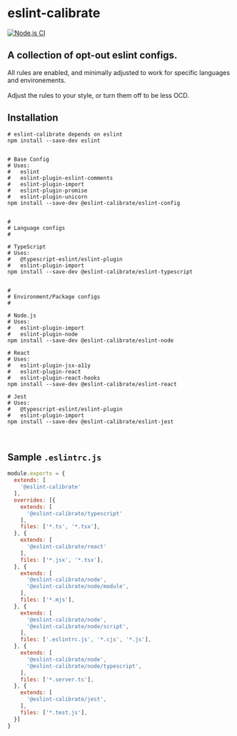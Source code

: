 # eslint-calibrate

[![Node.js CI](https://github.com/jgeschwendt/eslint-calibrate/actions/workflows/node.yml/badge.svg)](https://github.com/jgeschwendt/eslint-calibrate/actions/workflows/node.yml)

A collection of opt-out eslint configs.
---
All rules are enabled, and minimally adjusted to work for specific languages and environements. 
<br/>
<br/>
Adjust the rules to your style, or turn them off to be less OCD.
<br/>

## Installation

```shell
# eslint-calibrate depends on eslint
npm install --save-dev eslint 


# Base Config
# Uses:
#   eslint  
#   eslint-plugin-eslint-comments
#   eslint-plugin-import
#   eslint-plugin-promise
#   eslint-plugin-unicorn
npm install --save-dev @eslint-calibrate/eslint-config


#
# Language configs
#

# TypeScript 
# Uses:
#   @typescript-eslint/eslint-plugin
#   eslint-plugin-import
npm install --save-dev @eslint-calibrate/eslint-typescript


#
# Environment/Package configs
#

# Node.js 
# Uses:
#   eslint-plugin-import
#   eslint-plugin-node
npm install --save-dev @eslint-calibrate/eslint-node

# React 
# Uses:
#   eslint-plugin-jsx-a11y
#   eslint-plugin-react
#   eslint-plugin-react-hooks
npm install --save-dev @eslint-calibrate/eslint-react

# Jest 
# Uses:
#   @typescript-eslint/eslint-plugin
#   eslint-plugin-import
npm install --save-dev @eslint-calibrate/eslint-jest
```

<br/>

## Sample `.eslintrc.js`
```javascript
module.exports = {
  extends: [
    '@eslint-calibrate'
  ],
  overrides: [{
    extends: [
      '@eslint-calibrate/typescript'
    ],
    files: ['*.ts', '*.tsx'],
  }, {
    extends: [
      '@eslint-calibrate/react'
    ],
    files: ['*.jsx', '*.tsx'],
  }, {
    extends: [
      '@eslint-calibrate/node',
      '@eslint-calibrate/node/module',
    ],
    files: ['*.mjs'],
  }, {
    extends: [
      '@eslint-calibrate/node',
      '@eslint-calibrate/node/script',
    ],
    files: ['.eslintrc.js', '*.cjs', '*.js'],
  }, {
    extends: [
      '@eslint-calibrate/node',
      '@eslint-calibrate/node/typescript',
    ],
    files: ['*.server.ts'],
  }, {
    extends: [
      '@eslint-calibrate/jest',
    ],
    files: ['*.test.js'],
  }]
}
```

